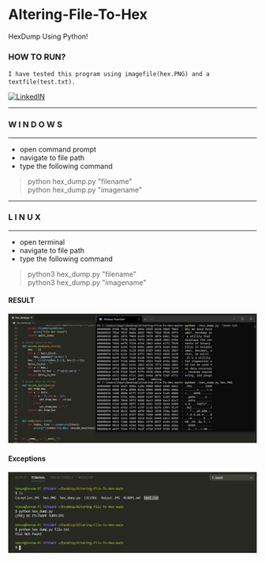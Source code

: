 # Altering-File-To-Hex
HexDump Using Python! 


### HOW TO RUN?
    I have tested this program using imagefile(hex.PNG) and a textfile(test.txt).

[![LinkedIN](https://img.shields.io/badge/LinkedIn-0077B5?style=for-the-badge&logo=linkedin&logoColor=white)](https://www.linkedin.com/in/jadhusan24/)

-----------------------------------
###       W I N D O W S
-----------------------------------
- open command prompt
- navigate to  file path
- type the following command
>python hex_dump.py "filename" <br/>
>python hex_dump.py "imagename" <br/>
-----------------------------------
###         L I N U X
-----------------------------------
- open terminal
- navigate to file path
- type the following command
>python3 hex_dump.py "filename" <br/>
>python3 hex_dump.py "imagename" <br/>

#### RESULT

![Screenshot](./Packages/Output.JPG)

#### Exceptions

![Screenshot](./Packages/Exceptions.JPG)
   
####
